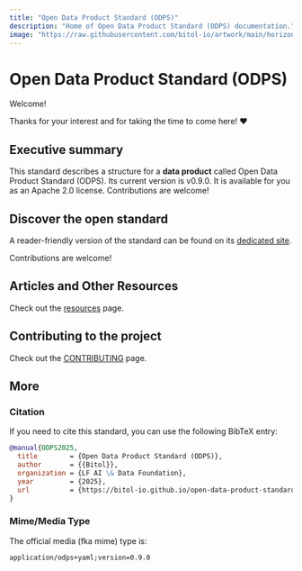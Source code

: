 ```yaml
---
title: "Open Data Product Standard (ODPS)"
description: "Home of Open Data Product Standard (ODPS) documentation."
image: "https://raw.githubusercontent.com/bitol-io/artwork/main/horizontal/color/Bitol_Logo_color.svg"
---
```



# Open Data Product Standard (ODPS)

Welcome! 

Thanks for your interest and for taking the time to come here! ❤️

## Executive summary
This standard describes a structure for a **data product** called Open Data Product Standard (ODPS). Its current version is v0.9.0. It is available for you as an Apache 2.0 license. Contributions are welcome!

## Discover the open standard
A reader-friendly version of the standard can be found on its [dedicated site](https://bitol-io.github.io/open-data-product-standard/).

Contributions are welcome!

## Articles and Other Resources
Check out the [resources](resources.md) page.

## Contributing to the project
Check out the [CONTRIBUTING](./CONTRIBUTING.md) page.

## More

### Citation

If you need to cite this standard, you can use the following BibTeX entry:

```bibtex
@manual{ODPS2025,
  title        = {Open Data Product Standard (ODPS)},
  author       = {{Bitol}},
  organization = {LF AI \& Data Foundation},
  year         = {2025},
  url          = {https://bitol-io.github.io/open-data-product-standard}
}
```

### Mime/Media Type

The official media (fka mime) type is:

```
application/odps+yaml;version=0.9.0
```

